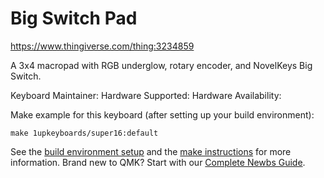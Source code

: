 # Big Switch Pad
https://www.thingiverse.com/thing:3234859

A 3x4 macropad with RGB underglow, rotary encoder, and NovelKeys Big Switch.

Keyboard Maintainer: 
Hardware Supported: 
Hardware Availability: 

Make example for this keyboard (after setting up your build environment):

    make 1upkeyboards/super16:default

See the [build environment setup](https://docs.qmk.fm/#/getting_started_build_tools) and the [make instructions](https://docs.qmk.fm/#/getting_started_make_guide) for more information. Brand new to QMK? Start with our [Complete Newbs Guide](https://docs.qmk.fm/#/newbs).

